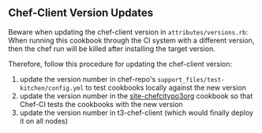 Chef-Client Version Updates
---------------------------

Beware when updating the chef-client version in `attributes/versions.rb`: When running this cookbook through the CI system with a different version, then the chef run will be killed after installing the target version.

Therefore, follow this procedure for updating the chef-client version:

1. update the version number in chef-repo's `support_files/test-kitchen/config.yml` to test cookbooks locally against the new version
1. update the version number in the [site-chefcitypo3org](https://github.com/TYPO3-cookbooks/site-chefcitypo3org/blob/master/attributes/versions.rb) cookbook so that Chef-CI tests the cookbooks with the new version
1. update the version number in t3-chef-client (which would finally deploy it on all nodes)
